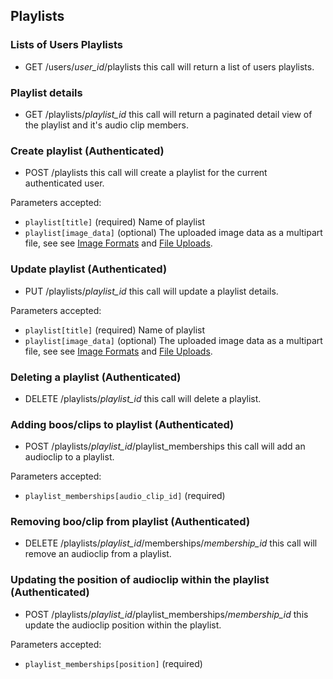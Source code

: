 ## Playlists ##

### Lists of Users Playlists ###

 * GET /users/*user_id*/playlists
  this call will return a list of users playlists.
  

### Playlist details ###

 * GET /playlists/*playlist_id*
  this call will return a paginated detail view of the playlist and it's audio clip members.


### Create playlist (Authenticated) ###

 * POST /playlists
  this call will create a playlist for the current authenticated user.

  Parameters accepted:

  * `playlist[title]` (required) Name of playlist
  * `playlist[image_data]` (optional) The uploaded image data as a multipart file, see see [Image Formats](https://github.com/audioboo/api/blob/master/sections/reference_index.md#image-formats) and [File Uploads](https://github.com/audioboo/api/blob/master/sections/reference_index.md#file-uploads).


### Update playlist (Authenticated) ###

 * PUT /playlists/*playlist_id*
  this call will update a playlist details.

  Parameters accepted:

  * `playlist[title]` (required) Name of playlist
  * `playlist[image_data]` (optional) The uploaded image data as a multipart file, see see [Image Formats](https://github.com/audioboo/api/blob/master/sections/reference_index.md#image-formats) and [File Uploads](https://github.com/audioboo/api/blob/master/sections/reference_index.md#file-uploads).


### Deleting a playlist (Authenticated) ###

 * DELETE /playlists/*playlist_id*
  this call will delete a playlist.


### Adding boos/clips to playlist (Authenticated) ###

 * POST /playlists/*playlist_id*/playlist_memberships
  this call will add an audioclip to a playlist.

  Parameters accepted:

  * `playlist_memberships[audio_clip_id]` (required) 


### Removing boo/clip from playlist (Authenticated) ###

 * DELETE /playlists/*playlist_id*/memberships/*membership_id*
  this call will remove an audioclip from a playlist.


### Updating the position of audioclip within the playlist (Authenticated) ###

 * POST /playlists/*playlist_id*/playlist_memberships/*membership_id*
  this update the audioclip position within the playlist.

  Parameters accepted:

  * `playlist_memberships[position]` (required) 

